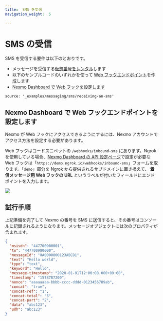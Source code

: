 ```yaml
---
title:  SMS を受信
navigation_weight:  5

---
```



SMS の受信
=======

SMS を受信する要件は以下のとおりです。

* メッセージを受信する[仮想番号をレンタル](/numbers/guides/number-management#rent-a-virtual-number)します
* 以下のサンプルコードのいずれかを使って [Web フックエンドポイント](/messaging/sms/code-snippets/before-you-begin#webhooks)を作成します
* [Nexmo Dashboard で Web フックを設定します](#configure-the-webhook-endpoint-in-your-nexmo-dashboard)

```code_snippets
source: '_examples/messaging/sms/receiving-an-sms'
```

Nexmo Dashboard で Web フックエンドポイントを設定します
--------------------------------------

Nexmo が Web フックにアクセスできるようにするには、Nexmo アカウントでアクセス方法を設定する必要があります。

Web フックはコードスニペットの `/webhooks/inbound-sms` にあります。Ngrok を使用している場合、[Nexmo Dashboard の API 設定ページ](https://dashboard.nexmo.com/settings)で設定が必要な Web フックは「`https://demo.ngrok.io/webhooks/inbound-sms`」フォームを取ります。「`demo`」部分を Ngrok から提供されるサブドメインに置き換えて、 **着信メッセージ用 Web フックの URL** というラベルが付いたフィールドにエンドポイントを入力します。

![](/meta/screenshots/smsInboundWebhook.png)

試行手順
----

上記準備を完了して Nexmo の番号を SMS に送信すると、その番号はコンソールに記録されるようになります。メッセージオブジェクトには次のプロパティが含まれます。

```json
{
  "msisdn": "447700900001",
  "to": "447700900000",
  "messageId": "0A0000000123ABCD1",
  "text": "Hello world",
  "type": "text",
  "keyword": "Hello",
  "message-timestamp": "2020-01-01T12:00:00.000+00:00",
  "timestamp": "1578787200",
  "nonce": "aaaaaaaa-bbbb-cccc-dddd-0123456789ab",
  "concat": "true",
  "concat-ref": "1",
  "concat-total": "3",
  "concat-part": "2",
  "data": "abc123",
  "udh": "abc123"
}
```

